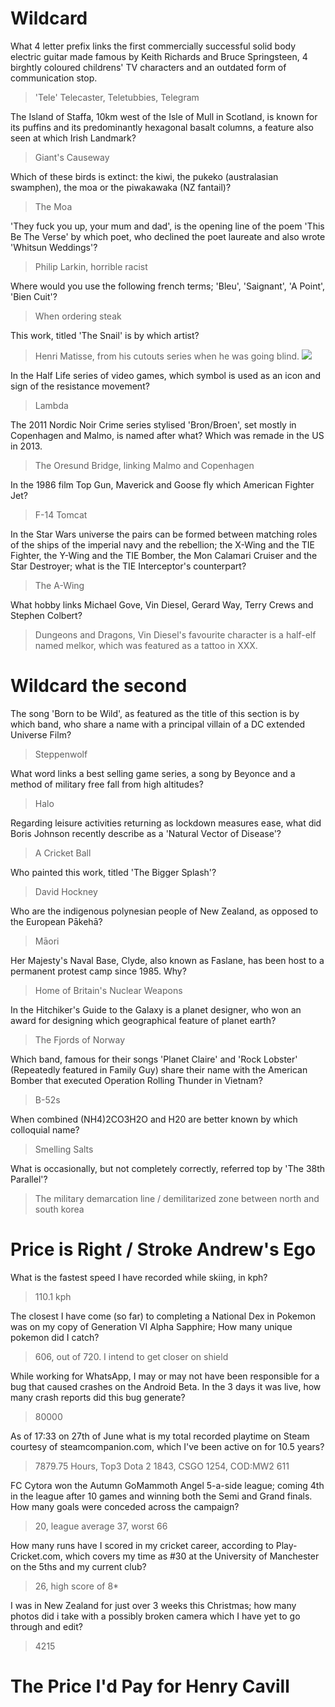 # Wildcard

What 4 letter prefix links the first commercially successful solid body electric guitar made famous by Keith Richards and Bruce Springsteen, 4 birghtly coloured childrens' TV characters and an outdated form of communication stop.
> 'Tele' Telecaster, Teletubbies, Telegram

The Island of Staffa, 10km west of the Isle of Mull in Scotland, is known for its puffins and its predominantly hexagonal basalt columns, a feature also seen at which Irish Landmark?
> Giant's Causeway

Which of these birds is extinct: the kiwi, the pukeko (australasian swamphen), the moa or the piwakawaka (NZ fantail)?
> The Moa

'They fuck you up, your mum and dad', is the opening line of the poem 'This Be The Verse' by which poet, who declined the poet laureate and also wrote 'Whitsun Weddings'?
> Philip Larkin, horrible racist

Where would you use the following french terms; 'Bleu', 'Saignant', 'A Point', 'Bien Cuit'?
> When ordering steak

This work, titled 'The Snail' is by which artist?
> Henri Matisse, from his cutouts series when he was going blind.
![](media/matisse.png)


In the Half Life series of video games, which symbol is used as an icon and sign of the resistance movement?
> Lambda

The 2011 Nordic Noir Crime series stylised 'Bron/Broen', set mostly in Copenhagen and Malmo, is named after what?  Which was remade in the US in 2013.
> The Oresund Bridge, linking Malmo and Copenhagen

In the 1986 film Top Gun, Maverick and Goose fly which American Fighter Jet?
> F-14 Tomcat

In the Star Wars universe the pairs can be formed between matching roles of the ships of the imperial navy and the rebellion; the X-Wing and the TIE Fighter, the Y-Wing and the TIE Bomber, the Mon Calamari Cruiser and the Star Destroyer; what is the TIE Interceptor's counterpart?
> The A-Wing

What hobby links Michael Gove, Vin Diesel, Gerard Way, Terry Crews and Stephen Colbert?
> Dungeons and Dragons, Vin Diesel's favourite character is a half-elf named melkor, which was featured as a tattoo in XXX.


# Wildcard the second

The song 'Born to be Wild', as featured as the title of this section is by which band, who share a name with a principal villain of a DC extended Universe Film?
> Steppenwolf

What word links a best selling game series, a song by Beyonce and a method of military free fall from high altitudes?
> Halo

Regarding leisure activities returning as lockdown measures ease, what did Boris Johnson recently describe as a 'Natural Vector of Disease'?
> A Cricket Ball

Who painted this work, titled 'The Bigger Splash'?
> David Hockney

Who are the indigenous polynesian people of New Zealand, as opposed to the European Pākehā?
> Māori

Her Majesty's Naval Base, Clyde, also known as Faslane, has been host to a permanent protest camp since 1985. Why?
> Home of Britain's Nuclear Weapons

In the Hitchiker's Guide to the Galaxy is a planet designer, who won an award for designing which geographical feature of planet earth?
> The Fjords of Norway

Which band, famous for their songs 'Planet Claire' and 'Rock Lobster' (Repeatedly featured in Family Guy) share their name with the American Bomber that executed Operation Rolling Thunder in Vietnam?
> B-52s

When combined (NH4)2CO3H2O and H20 are better known by which colloquial name?
> Smelling Salts


What is occasionally, but not completely correctly, referred top by 'The 38th Parallel'?
> The military demarcation line / demilitarized zone between north and south korea



# Price is Right / Stroke Andrew's Ego

What is the fastest speed I have recorded while skiing, in kph?
> 110.1 kph

The closest I have come (so far) to completing a National Dex in Pokemon was on my copy of Generation VI Alpha Sapphire; How many unique pokemon did I catch?
> 606, out of 720. I intend to get closer on shield

While working for WhatsApp, I may or may not have been responsible for a bug that caused crashes on the Android Beta. In the 3 days it was live, how many crash reports did this bug generate?
> 80000

As of 17:33 on 27th of June what is my total recorded playtime on Steam courtesy of steamcompanion.com, which I've been active on for 10.5 years?
> 7879.75 Hours, Top3 Dota 2 1843, CSGO 1254, COD:MW2 611

FC Cytora won the Autumn GoMammoth Angel 5-a-side league; coming 4th in the league after 10 games and winning both the Semi and Grand finals. How many goals were conceded across the campaign?
> 20, league average 37, worst 66

How many runs have I scored in my cricket career, according to Play-Cricket.com, which covers my time as #30 at the University of Manchester on the 5ths and my current club?
> 26, high score of 8*

I was in New Zealand for just over 3 weeks this Christmas; how many photos did i take with a possibly broken camera which I have yet to go through and edit?
> 4215

# The Price I'd Pay for Henry Cavill
